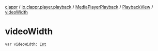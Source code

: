 [clappr](../../../index.md) / [io.clappr.player.playback](../../index.md) / [MediaPlayerPlayback](../index.md) / [PlaybackView](index.md) / [videoWidth](.)

# videoWidth

`var videoWidth: `[`Int`](https://kotlinlang.org/api/latest/jvm/stdlib/kotlin/-int/index.html)